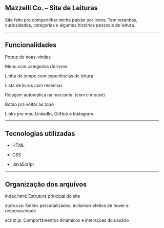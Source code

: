## Mazzelli Co. – Site de Leituras
Site feito pra compartilhar minha paixão por livros. Tem resenhas, curiosidades, categorias e algumas histórias pessoais de leitura.

---

## Funcionalidades

Popup de boas-vindas

Menu com categorias de livros

Linha do tempo com experiências de leitura

Lista de livros com resenhas

Rolagem automática na horizontal (com o mouse)

Botão pra voltar ao topo

Links pro meu LinkedIn, GitHub e Instagram

---

## Tecnologias utilizadas 

- HTML 

- CSS

- JavaScript 

---

## Organização dos arquivos

index.html: Estrutura principal do site

style.css: Estilos personalizados, incluindo efeitos de hover e responsividade

script.js: Comportamentos dinâmicos e interações do usuário
